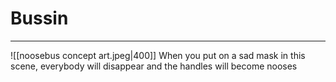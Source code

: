 # Bussin
---
![[noosebus concept art.jpeg|400]]
When you put on a sad mask in this scene, everybody will disappear and the handles will become nooses
